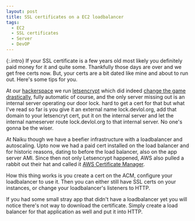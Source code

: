 ```yaml
---
layout: post
title: SSL certificates on a EC2 loadbalancer
tags:
  - EC2
  - SSL certificates
  - Server
  - DevOP
---
```


{:.intro}
  If your SSL certificate is a few years old most likely you definitely paid money for it and quite some.
  Thankfully those days are over and we get free certs now. But, your certs are a bit dated like mine and about to run out.
  Here's some tips for you.

At our [hackerspace](http://devlol.org) we run [letsencrypt](https://letsencrypt.org) which did indeed [change the game
drastically](https://torquemag.io/2016/10/why-lets-encrypt-has-completely-changed-the-ssl-landscape/), fully automatic of course, and the only server missing out is an
internal server operating our door lock. hard to get a cert for that but what I've read so far is you give it an external
name lock.devlol.org, add that domain to your letsencryt cert, put it on the internal server and let the internal nameserver
route lock.devlol.org to that internal server. No one's gonna be the wiser.

At Naiku though we have a beefier infrastructure with a loadbalancer and autoscaling. Upto now we had a paid cert installed
on the load balancer and for historic reasons, dating to before the load balancer, also on the app server AMI.
Since then not only Letsencrypt happened, AWS also pulled a rabbit out their hat and called it [AWS Certificate Manager](https://docs.aws.amazon.com/acm/latest/userguide/acm-overview.html).

How this thing works is you create a cert on the ACM, configure your loadbalancer to use it. Then you can either still have
SSL certs on your instances, or change your loadbalancer's listeners to HTTP.

If you had some small stray app that didn't have a loadbalancer yet you will notice there's not way to download the certificate.
Simply create a load balancer for that application as well and put it into HTTP.
